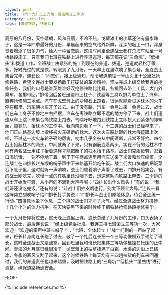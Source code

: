 ```yaml
---
layout: post
title: （六十九）无上光荣！我班荣立三等功
category: articles
tags: [青藏铁路, 铁道兵]
---
```


高原的八月份，天空晴朗，风和日丽，不冷不热，戈壁滩上的小草还沾有露水珠子，这是一年四季最好的月份，早晨起来的空气格外新鲜，深深的吸上一口，浑身觉着增添了很多力气，给人一种留恋感。这段时间里全连战士都在尕海车站至一号桥路段施工，只有我们七班在铁路上进行养道巡道，每天都在调“三角坑”，“低接头”和拨道工作。全班战士由紧张的施工到现在的养道、拨道、巡道就轻松了很多。好时光过的就是快，转眼到了九月份。一天早上连里吹响了集合号，全连战士集合完毕，连长说：“同志们，接上级通知，命令我连前往一号山头北十公里处抢修铁路，希望全连战士要发扬敢于打硬仗的革命精神，坚决完成上级交给我连的抢修任务，我们的口号是谁英雄谁好汉抢修铁路比比看，各排回去带上工具，大门外乘车，各排带回。”排带回后各班迅速带上杠子、铁丝等工具以排为单位上了汽车，直奔抢修施工地点。汽车在戈壁滩上的沙卵石上跑着，很远就能看见运枕木的火车停在那里，汽车朝火车开了过去。由于没有路，汽车一会晃过来一会晃过去，战士们在车上身子不停地左右摇摆，汽车在离铁路立即不远的地方停了下来。战士们迅速从车上跳下来集合向铁路上跑去，气喘吁吁地跑到铁路上立即投入到紧张的卸螺丝，抓钢轨，抬枕木的工作中。我向南边看了一下，十三连的战士们已经早来了，他们正向路基边坡上搬移被火车砸断的枕木。这次火车脱轨砸的枕木痕迹跟上次一样，不过这一次火车轮子砸的厉害，枕木几乎全被从中间砸断，非常不好抬。四个战士抬起枕木的两头，中间就断了下来，只有钢筋连着两头，实在不行的话枕木中间有两名战士用杠子抬着这样才能把断了的枕木抬下路基。战士们克服疲劳，忍着口渴饥饿，一刻不停地干着。到了下午两点连里用汽车送来了米饭和炒压缩菜。全连战士在四排长赵东顺的哨子声中下来路基开始吃午饭。战士们大口快速的把饭菜吞下肚子里，这时就听一声哨响，战士们顺着哨子声看了过去，四排开始集合，有的战士刚吃完，吃慢一点的在嘴里还没咽下去，迅速整队向铁路上奔去。三个排的战士开始发牢骚，从小声的不满到大声呼喊：“四排长出什么风头！”有的说：“我们班还没吃完饭。”还有的说：“让战士们抽支烟也行，别太不顾全大局。”连长一看这阵势立刻吹哨子给四排长打手势说：“四排长叫战士们原地休息，待会全连统一行动。”四排原地坐下休息，三个排的战士们才消了火气。经过全连战士努力拼搏，十几个小时的体力抗争，在天快要黑下来的时候终于把铁路抢修路段抢修完毕。

一个九月份即将过去，这天晚上连里上课，连长总结了九月份的工作，口头表扬了部分战士，最后连长说：“经上级党委批准，我连三排七班荣立三等功一次，大家欢迎！”欢迎的掌声中班长喊了个：“七班，全体起立！”战士们刷的一声站了起来，班长转身向连长跑了过去，敬了一个礼后连长把一个三等功像框双手递给了班长，这时全连战士又是鼓掌。回到班里我和班长把集体三等功像框挂在帐篷的正中间。青海的九月底已经很冷了，戈壁滩上的枯草挂满了白霜，水渠的边沿上已结冰，冬季的寒风又刮了起来，这个时候铁路上每天均有三四趟拉货的列车来回通过，我们的养道责任也越来越重，及时把铁路上的“三角坑”“低接头”“缓曲线”进行调整，确保道路畅通安全。

-EOF-

{% include references.md %}
